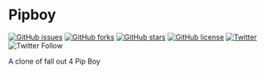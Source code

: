 # Pipboy
[![GitHub issues](https://img.shields.io/github/issues/harikesh409/Pipboy.svg)](https://github.com/harikesh409/Pipboy/issues)
[![GitHub forks](https://img.shields.io/github/forks/harikesh409/Pipboy.svg)](https://github.com/harikesh409/Pipboy/fork)
[![GitHub stars](https://img.shields.io/github/stars/harikesh409/Pipboy.svg)](https://github.com/harikesh409/Pipboy/stargazers)
[![GitHub license](https://img.shields.io/github/license/harikesh409/Pipboy.svg)](https://github.com/harikesh409/Pipboy/blob/master/LICENSE)
[![Twitter](https://img.shields.io/twitter/url/https/github.com/harikesh409/Pipboy.svg?style=social)](https://twitter.com/intent/tweet?text=Wow:&url=https%3A%2F%2Fgithub.com%2Fharikesh409%2FPipboy)
![Twitter Follow](https://img.shields.io/twitter/follow/harikesh409.svg?label=Follow%20Me&style=social)

A clone of fall out 4 Pip Boy
